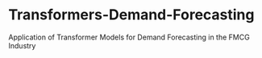 # Transformers-Demand-Forecasting
Application of Transformer Models for Demand Forecasting in the FMCG Industry
